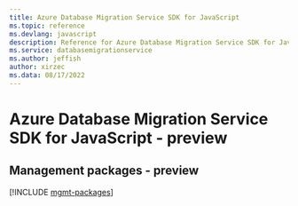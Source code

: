 ```yaml
---
title: Azure Database Migration Service SDK for JavaScript
ms.topic: reference
ms.devlang: javascript
description: Reference for Azure Database Migration Service SDK for JavaScript
ms.service: databasemigrationservice
ms.author: jeffish
author: xirzec
ms.data: 08/17/2022
---
```

# Azure Database Migration Service SDK for JavaScript - preview

## Management packages - preview
[!INCLUDE [mgmt-packages](database-migration-service-mgmt-index.md)]